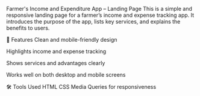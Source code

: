 Farmer's Income and Expenditure App – Landing Page
This is a simple and responsive landing page for a farmer’s income and expense tracking app. It introduces the purpose of the app, lists key services, and explains the benefits to users.

🌱 Features
Clean and mobile-friendly design

Highlights income and expense tracking

Shows services and advantages clearly

Works well on both desktop and mobile screens

🛠️ Tools Used
  HTML
  CSS
  Media Queries for responsiveness
